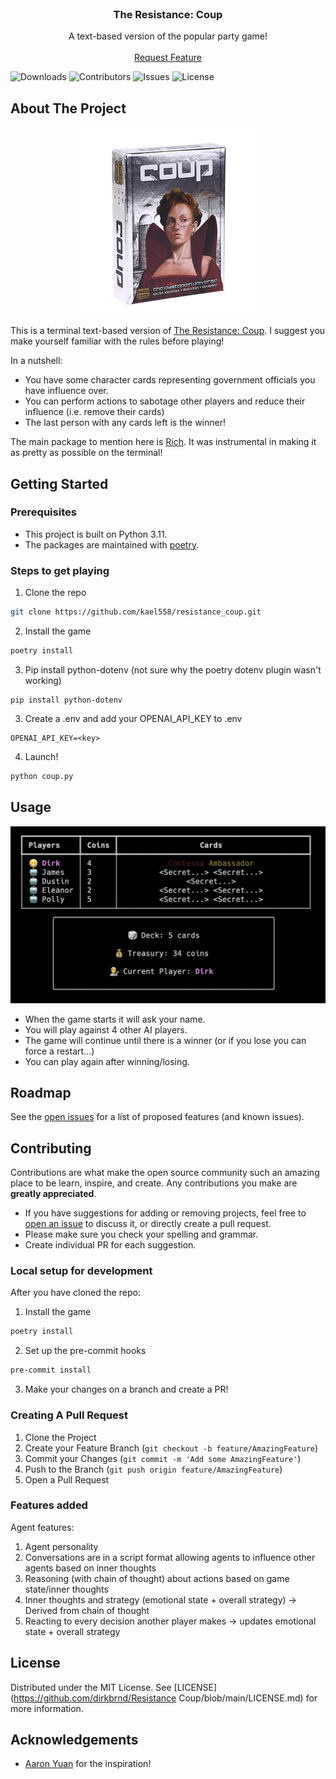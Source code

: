 <br/>
<p align="center">
  <h3 align="center">The Resistance: Coup</h3>

  <p align="center">
    A text-based version of the popular party game!
    <br/>
    <br/>
    <a href="https://github.com/dirkbrnd/resistance_coup/issues">Request Feature</a>
  </p>
</p>

![Downloads](https://img.shields.io/github/downloads/dirkbrnd/resistance_coup/total) ![Contributors](https://img.shields.io/github/contributors/dirkbrnd/resistance_coup?color=dark-green) ![Issues](https://img.shields.io/github/issues/dirkbrnd/resistance_coup) ![License](https://img.shields.io/github/license/dirkbrnd/resistance_coup) 

## About The Project
<p align="center">
    <img src="assets/coup_game.png" alt="Coup Game" width="300"/>
</p>


This is a terminal text-based version of [The Resistance: Coup](https://www.ultraboardgames.com/coup/game-rules.php#google_vignette). I suggest you make yourself familiar with the rules before playing!

In a nutshell:

* You have some character cards representing government officials you have influence over.
* You can perform actions to sabotage other players and reduce their influence (i.e. remove their cards)
* The last person with any cards left is the winner!

The main package to mention here is [Rich](https://github.com/Textualize/rich). It was instrumental in making it as pretty as possible on the terminal!

## Getting Started

### Prerequisites

* This project is built on Python 3.11.
* The packages are maintained with [poetry](https://github.com/python-poetry/poetry).

### Steps to get playing

1. Clone the repo

```sh
git clone https://github.com/kael558/resistance_coup.git
```

2. Install the game

```sh
poetry install
```

3. Pip install python-dotenv (not sure why the poetry dotenv plugin wasn't working)
```
pip install python-dotenv
```

3. Create a .env and add your OPENAI_API_KEY to .env
```
OPENAI_API_KEY=<key>
```

4. Launch!

```sh
python coup.py
```

## Usage

![Screen Shot](assets/game_state.png)

* When the game starts it will ask your name.
* You will play against 4 other AI players.
* The game will continue until there is a winner (or if you lose you can force a restart...)
* You can play again after winning/losing.

## Roadmap

See the [open issues](https://github.com/dirkbrnd/resistance_coup/issues) for a list of proposed features (and known issues).

## Contributing

Contributions are what make the open source community such an amazing place to be learn, inspire, and create. Any contributions you make are **greatly appreciated**.
* If you have suggestions for adding or removing projects, feel free to [open an issue](https://github.com/dirkbrnd/resistance_coup/issues/new) to discuss it, or directly create a pull request.
* Please make sure you check your spelling and grammar.
* Create individual PR for each suggestion.

### Local setup for development
After you have cloned the repo:

1. Install the game

```sh
poetry install
```

2. Set up the pre-commit hooks

```sh
pre-commit install
```

3. Make your changes on a branch and create a PR!


### Creating A Pull Request

1. Clone the Project
2. Create your Feature Branch (`git checkout -b feature/AmazingFeature`)
3. Commit your Changes (`git commit -m 'Add some AmazingFeature'`)
4. Push to the Branch (`git push origin feature/AmazingFeature`)
5. Open a Pull Request


### Features added

Agent features:
1. Agent personality
2. Conversations are in a script format allowing agents to influence other agents based on inner thoughts
3. Reasoning (with chain of thought) about actions based on game state/inner thoughts
4. Inner thoughts and strategy (emotional state + overall strategy) -> Derived from chain of thought
5. Reacting to every decision another player makes -> updates emotional state + overall strategy

## License

Distributed under the MIT License. See [LICENSE](https://github.com/dirkbrnd/Resistance Coup/blob/main/LICENSE.md) for more information.

## Acknowledgements

* [Aaron Yuan](https://www.linkedin.com/in/aaron-yuan-776312a5/) for the inspiration!

